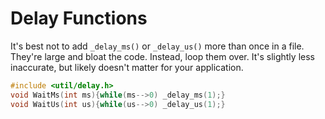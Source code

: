 # Delay Functions
It's best not to add `_delay_ms()` or `_delay_us()` more than once in a file. They're large and bloat the code. Instead, loop them over. It's slightly less inaccurate, but likely doesn't matter for your application.

```c
#include <util/delay.h>
void WaitMs(int ms){while(ms-->0) _delay_ms(1);}
void WaitUs(int us){while(us-->0) _delay_us(1);}
```
